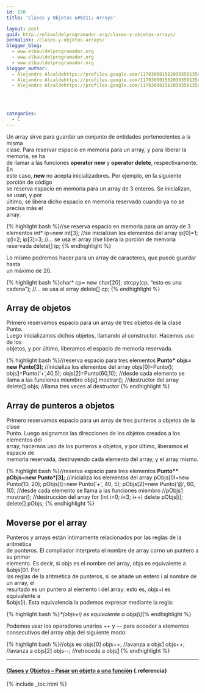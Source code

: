 ```yaml
---
id: 158
title: 'Clases y Objetos &#8211; Arrays'

layout: post
guid: http://elbauldelprogramador.org/clases-y-objetos-arrays/
permalink: /clases-y-objetos-arrays/
blogger_blog:
  - www.elbauldelprogramador.org
  - www.elbauldelprogramador.org
  - www.elbauldelprogramador.org
blogger_author:
  - Alejandro Alcaldehttps://profiles.google.com/117030001562039350135noreply@blogger.com
  - Alejandro Alcaldehttps://profiles.google.com/117030001562039350135noreply@blogger.com
  - Alejandro Alcaldehttps://profiles.google.com/117030001562039350135noreply@blogger.com

  
  
  
categories:
  - C
---
```

<div class="iconcpp">
</div>

Un array sirve para guardar un conjunto de entidades pertenecientes a la misma  
clase. Para reservar espacio en memoria para un array, y para liberar la memoria, se ha  
de llamar a las funciones **operator new[]()** y **operator delete[]()**, respectivamente. En  
este caso, **new** no acepta inicializadores. Por ejemplo, en la siguiente porción de código  
se reserva espacio en memoria para un array de 3 enteros. Se inicializan, se usan, y por  
último, se libera dicho espacio en memoria reservado cuando ya no se precisa más el  
array.

  
<!--more-->

{% highlight bash %}<span class="comentario">//se reserva espacio en memoria para un array de 3 elementos</span>
int* ip=new int[3];
<span class="comentario">//se inicializan los elementos del array</span>
ip[0]=1;
ip[1]=2;
ip[3]=3;
<span class="comentario">//... se usa el array</span>
<span class="comentario">//se libera la porción de memoria reservada</span>
delete[] ip;
{% endhighlight %}

Lo mismo podremos hacer para un array de caracteres, que puede guardar hasta  
un máximo de 20.  


{% highlight bash %}char* cp= new char[20];
strcpy(cp, “esto es una cadena”);
<span class="comentario">//... se usa el array</span>
delete[] cp;
{% endhighlight %}



## Array de objetos

Primero reservamos espacio para un array de tres objetos de la clase Punto.  
Luego inicializamos dichos objetos, llamando al constructor. Hacemos uso de los  
objetos, y por último, liberamos el espacio de memoria reservada.  


{% highlight bash %}<span class="comentario">//reserva espacio para tres elementos</span>
<b>Punto* objs= new Punto[3];</b>
<span class="comentario">//inicializa los elementos del array</span>
objs[0]=Punto();
objs[1]=Punto(‘+’,40,5);
objs[2]=Punto(60,10);
<span class="comentario">//desde cada elemento se llama a las funciones miembro</span>
objs[1].mostrar();
<span class="comentario">//destructor del array</span>
delete[] objs;
<span class="comentario">//llama tres veces al destructor</span>
{% endhighlight %}



## Array de punteros a objetos

Primero reservamos espacio para un array de tres punteros a objetos de la clase  
Punto. Luego asignamos las direcciones de los objetos creados a los elementos del  
array, hacernos uso de los punteros a objetos, y por último, liberamos el espacio de  
memoria reservada, destruyendo cada elemento del array, y el array mismo.

{% highlight bash %}<span class="comentario">//reserva espacio para tres elementos</span>
<b>Punto** pObjs=new Punto*[3];</b>
<span class="comentario">//inicializa los elementos del array</span>
pObjs[0l=new Punto(10, 20);
pObjs[l]=new Punto('+', 40, 5);
pObjs[2]=new Punto(‘@’, 60, 10);
<span class="comentario">//desde cada elemento se llama a las funciones miembro</span>
<span class="comentario">//pObjs[1] mostrar();</span>
<span class="comentario">//destrucción del array</span>
for (int i=0; i<3; i++)
   delete pObjs[i];
delete[] pObjs;
{% endhighlight %}



## Moverse por el array

Punteros y arrays están íntimamente relacionados por las reglas de la aritmética  
de punteros. El compilador interpreta el nombre de array corno un puntero a su primer  
elemento. Es decir, si objs es el nombre del array, objs es equivalente a &objs[01. Por  
las reglas de la aritmética de punteros, si se añade un entero i al nombre de un array, el  
resultado es un puntero al elemento i del array: esto es, objs+i es equivalente a  
&objs[i). Esta equivalencia la podemos expresar mediante la regla:

{% highlight bash %}<i>*(objs+i) es equivalente a objs[i]</i>{% endhighlight %}

Podemos usar los operadores unarios ++ y &#8212; para acceder a elementos  
consecutivos del array objs del siguiente modo:  


{% highlight bash %}<span class="comentario">//objs es objs[0]</span>
objs++;          <span class="comentario">//avanza a objs[1]</span>
objs++;          <span class="comentario">//avanza a objs[2]</span>
objs--;          <span class="comentario">//retrocede a objs[1]</span>
{% endhighlight %}



* * *

#### [Clases y Objetos &#8211; Pasar un objeto a una función][1] {.referencia}



 [1]: http://elbauldelprogramador.com/clases-y-objetos-pasar-un-objeto-una/

{% include _toc.html %}

